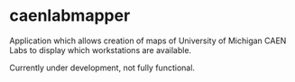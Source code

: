 # caenlabmapper
Application which allows creation of maps of University of Michigan CAEN Labs to display which workstations are available.

Currently under development, not fully functional.
